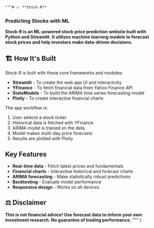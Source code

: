     """# 📈 **Stock-R**
### **Predicting Stocks with ML**

**Stock-R is an ML-powered stock price prediction website built with Python and Streamlit. It utilizes machine learning models to forecast stock prices and help investors make data-driven decisions.**

## 🏗️ **How It's Built**

Stock-R is built with these core frameworks and modules:

- **Streamlit** - To create the web app UI and interactivity 
- **YFinance** - To fetch financial data from Yahoo Finance API
- **StatsModels** - To build the ARIMA time series forecasting model
- **Plotly** - To create interactive financial charts

The app workflow is:

1. User selects a stock ticker
2. Historical data is fetched with YFinance
3. ARIMA model is trained on the data 
4. Model makes multi-day price forecasts
5. Results are plotted with Plotly

## **Key Features**

- **Real-time data** - Fetch latest prices and fundamentals 
- **Financial charts** - Interactive historical and forecast charts
- **ARIMA forecasting** - Make statistically robust predictions
- **Backtesting** - Evaluate model performance
- **Responsive design** - Works on all devices

## **⚖️ Disclaimer**
**This is not financial advice! Use forecast data to inform your own investment research. No guarantee of trading performance.**
"""
)
